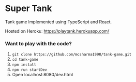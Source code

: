 # Super Tank
Tank game Implemented using TypeScript and React.

Hosted on Heroku: https://playtank.herokuapp.com/

### Want to play with the code? ###

1. `git clone https://github.com/mcsharma1990/tank-game.git`
2. `cd tank-game`
3. `npm install`
4. `npm run startDev`
5. Open localhost:8080/dev.html


